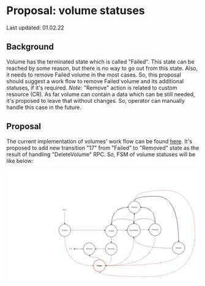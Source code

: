 # Proposal: volume statuses

Last updated: 01.02.22

## Background

Volume has the terminated state which is called "Failed". 
This state can be reached by some reason, but there is no way to go out from this state.
Also, it needs to remove Failed volume in the most cases. 
So, this proposal should suggest a work flow to remove Failed volume and its additional statuses, 
if it's required.
*Note*: "Remove" action is related to custom resource (CR).
As far volume can contain a data which can be still needed, it's proposed to leave that without changes.
So, operator can manually handle this case in the future.

## Proposal

The current implementation of volumes' work flow can be found [here](../volume-statuses.md).
It's proposed to add new transition "17" from "Failed" to "Removed" state as the result of handling "DeleteVolume" RPC. 
So, FSM of volume statuses will be like below:

![Screenshot](images/failed_volume_proposal.png)

